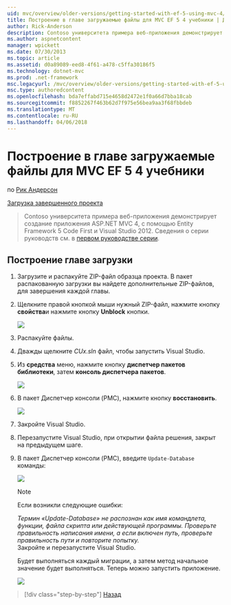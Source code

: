 ```yaml
---
uid: mvc/overview/older-versions/getting-started-with-ef-5-using-mvc-4/building-the-ef5-mvc4-chapter-downloads
title: Построение в главе загружаемые файлы для MVC EF 5 4 учебники | Документы Microsoft
author: Rick-Anderson
description: Contoso университета примера веб-приложения демонстрирует создание приложения ASP.NET MVC 4, с помощью Entity Framework 5 Code First и Visual Studio...
ms.author: aspnetcontent
manager: wpickett
ms.date: 07/30/2013
ms.topic: article
ms.assetid: d0a89089-eed8-4f61-a478-c5ffa30186f5
ms.technology: dotnet-mvc
ms.prod: .net-framework
msc.legacyurl: /mvc/overview/older-versions/getting-started-with-ef-5-using-mvc-4/building-the-ef5-mvc4-chapter-downloads
msc.type: authoredcontent
ms.openlocfilehash: bda7effabd715e4658d2472e1f0a66d7bba18cab
ms.sourcegitcommit: f8852267f463b62d7f975e56bea9aa3f68fbbdeb
ms.translationtype: MT
ms.contentlocale: ru-RU
ms.lasthandoff: 04/06/2018
---
```

<a name="building-the-chapter-downloads-for-the-ef-5-mvc-4-tutorials"></a>Построение в главе загружаемые файлы для MVC EF 5 4 учебники
====================
по [Рик Андерсон](https://github.com/Rick-Anderson)

[Загрузка завершенного проекта](http://code.msdn.microsoft.com/Getting-Started-with-dd0e2ed8)

> Contoso университета примера веб-приложения демонстрирует создание приложения ASP.NET MVC 4, с помощью Entity Framework 5 Code First и Visual Studio 2012. Сведения о серии руководств см. в [первом руководстве серии](creating-an-entity-framework-data-model-for-an-asp-net-mvc-application.md).


## <a name="building-the-chapter-downloads"></a>Построение главе загрузки

1. Загрузите и распакуйте ZIP-файл образца проекта. В пакет распакованную загрузки вы найдете дополнительные ZIP-файлов, для завершения каждой главы.
2. Щелкните правой кнопкой мыши нужный ZIP-файл, нажмите кнопку **свойства**и нажмите кнопку **Unblock** кнопки.  
  
    ![](building-the-ef5-mvc4-chapter-downloads/_static/image1.png)
3. Распакуйте файлы.
4. Дважды щелкните *CUx.sln* файл, чтобы запустить Visual Studio.
5. Из **средства** меню, нажмите кнопку **диспетчер пакетов библиотеки**, затем **консоль диспетчера пакетов**.  
  
    ![](building-the-ef5-mvc4-chapter-downloads/_static/image2.png)
6. В пакет Диспетчер консоли (PMC), нажмите кнопку **восстановить**.  
  
    ![](building-the-ef5-mvc4-chapter-downloads/_static/image3.png)
7. Закройте Visual Studio.
8. Перезапустите Visual Studio, при открытии файла решения, закрыт на предыдущем шаге.
9. В пакет Диспетчер консоли (PMC), введите `Update-Database` команды:  
  
    ![](building-the-ef5-mvc4-chapter-downloads/_static/image4.png)  

    > [!NOTE]
    > Если возникли следующие ошибки:  
    >   
    >  *Термин «Update-Database» не распознан как имя командлета, функции, файла скрипта или действующей программы. Проверьте правильность написания имени, а если включен путь, проверьте правильность пути и повторите попытку.*  
    > Закройте и перезапустите Visual Studio.

    Будет выполняться каждый миграции, а затем метод начальное значение будет выполняться. Теперь можно запустить приложение.

    ![](building-the-ef5-mvc4-chapter-downloads/_static/image5.png)

> [!div class="step-by-step"]
> [Назад](advanced-entity-framework-scenarios-for-an-mvc-web-application.md)
